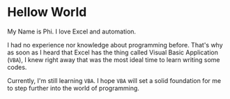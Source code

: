 # Hellow World
My Name is Phi.
I love Excel and automation.

I had no experience nor knowledge about programming before. 
That's why as soon as I heard that Excel has the thing called Visual Basic Application (``VBA``), I knew right away that was the most ideal time to learn writing some codes. 

Currently, I'm still learning ``VBA``. I hope ``VBA`` will set a solid foundation for me to step further into the world of programming.

<!---
BuiNhatPhi/BuiNhatPhi is a ✨ special ✨ repository because its `README.md` (this file) appears on your GitHub profile.
You can click the Preview link to take a look at your changes.
--->
